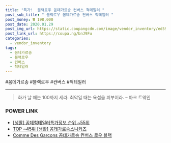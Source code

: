 ```yaml
--- 
title: "특가!  블랙로우 꼼데가르송 컨버스 척테일러 " 
post_sub_title: " 블랙로우 꼼데가르송 컨버스 척테일러 " 
post_money: ₩ 198,000 
post_date: 2020.01.29 
post_img_url: https://static.coupangcdn.com/image/vendor_inventory/ed59/55270404ff78fd5b88533ffa3d7c7108f7184d2b3e0f0ad3f96f4f1cd43c.jpg 
post_link_url: https://coupa.ng/bnJ9Fu 
categories: 
  - vendor_inventory 
tags: 
  - 꼼데가르송 
  - 블랙로우 
  - 컨버스 
  - 척테일러 
--- 
```

  #꼼데가르송 #블랙로우 #컨버스 #척테일러 
<hr> 

> 화가 날 때는 100까지 세라. 최악일 때는 욕설을 퍼부어라. – 마크 트웨인 


### POWER LINK

* <a href="https://blog.naver.com/sakai111/221773422614" target="_blank"> [생활] 꼼데척테일러특가정보 순위 ~55위</a>
* <a href="https://blog.naver.com/an0733/221788184959" target="_blank"> TOP ~45위 [생활] 꼼데가르송스니커즈</a>
* <a href="https://blog.naver.com/fasyy4321/221791832713" target="_blank">Comme Des Garcons 꼼데가르송 컨버스 로우 블랙</a>
